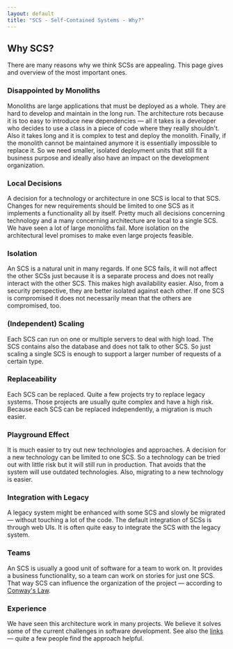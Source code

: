 ```yaml
---
layout: default
title: "SCS - Self-Contained Systems - Why?"
---
```


Why SCS?
---

There are many reasons why we think SCSs are appealing. This page gives
and overview of the most important ones.

### Disappointed by Monoliths

Monoliths are large applications that must be deployed as a whole. They
are hard to develop and maintain in the long run. The architecture
rots because it is too easy to introduce new dependencies — all it
takes is a developer who decides to use a class in a piece of code
where they really shouldn't. Also it takes long and it is complex to
test and deploy the monolith. Finally, if the monolith cannot be
maintained anymore it is essentially impossible to replace it. So we
need smaller, isolated deployment units that still fit a business purpose and
ideally also have an impact on the development organization.

### Local Decisions

A decision for a technology or architecture in one SCS is local to
that SCS. Changes for new requirements should be limited to one SCS as
it implements a functionality all by itself. Pretty much all decisions
concerning technology and a many concerning architecture are local to a
single SCS. We have seen a lot of large monoliths fail. More
isolation on the architectural level promises to make even large
projects feasible.

### Isolation

An SCS is a natural unit in many regards. If one SCS fails, it will not
affect the other SCSs just because it is a separate process and does
not really interact with the other SCS. This makes high availability
easier. Also, from a security perspective, they are better isolated
against each other. If one SCS is compromised it does not necessarily
mean that the others are compromised, too.

### (Independent) Scaling

Each SCS can run on one or multiple servers to deal with high
load. The SCS contains also the database and does not talk to other
SCS. So just scaling a single SCS is enough to support a larger number
of requests of a certain type.

### Replaceability

Each SCS can be replaced. Quite a few projects try to replace legacy
systems. Those projects are usually quite complex and have a high
risk. Because each SCS can be replaced independently, a migration is
much easier.

### Playground Effect

It is much easier to try out new technologies and approaches. A
decision for a new technology can be limited to one SCS. So a
technology can be tried out with little risk but it will still run in
production. That avoids that the system will use outdated
technologies. Also, migrating to a new technology is easier.

### Integration with Legacy

A legacy system might be enhanced with some SCS and slowly be
migrated — without touching a lot of the code. The default integration of SCSs
is through web UIs. It is often quite easy to integrate the SCS with the legacy
system.

### Teams

An SCS is usually a good unit of software for a team to work on. It
provides a business functionality, so a team can work on stories for
just one SCS. That way SCS can influence the organization of the
project — according to [Conway's Law](http://www.melconway.com/Home/Conways_Law.html).

### Experience

We have seen this architecture work in many projects. We believe it
solves some of the current challenges in software development. See
also the [links](/links.html) — quite a few people find the
approach helpful.
